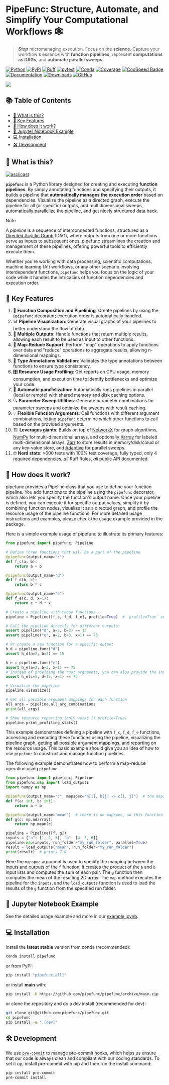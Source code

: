 # PipeFunc: Structure, Automate, and Simplify Your Computational Workflows 🕸

> ***Stop*** micromanaging execution. Focus on the **science**. Capture your workflow's essence with **function pipelines**, represent **computations as DAGs**, and **automate parallel sweeps**.

[![Python](https://img.shields.io/pypi/pyversions/pipefunc)](https://pypi.org/project/pipefunc/)
[![PyPi](https://img.shields.io/pypi/v/pipefunc?color=blue)](https://pypi.org/project/pipefunc/)
[![Ruff](https://img.shields.io/endpoint?url=https://raw.githubusercontent.com/astral-sh/ruff/main/assets/badge/v2.json)](https://github.com/astral-sh/ruff)
[![pytest](https://github.com/pipefunc/pipefunc/actions/workflows/pytest.yml/badge.svg)](https://github.com/pipefunc/pipefunc/actions/workflows/pytest.yml)
[![Conda](https://img.shields.io/badge/install%20with-conda-green.svg)](https://anaconda.org/conda-forge/pipefunc)
[![Coverage](https://img.shields.io/codecov/c/github/pipefunc/pipefunc)](https://codecov.io/gh/pipefunc/pipefunc)
[![CodSpeed Badge](https://img.shields.io/endpoint?url=https://codspeed.io/badge.json)](https://codspeed.io/pipefunc/pipefunc)
[![Documentation](https://readthedocs.org/projects/pipefunc/badge/?version=latest)](https://pipefunc.readthedocs.io/en/latest/?badge=latest)
[![Downloads](https://img.shields.io/conda/dn/conda-forge/pipefunc.svg)](https://anaconda.org/conda-forge/pipefunc)
[![GitHub](https://img.shields.io/github/stars/pipefunc/pipefunc.svg?style=social)](https://github.com/pipefunc/pipefunc/stargazers)


![](https://user-images.githubusercontent.com/6897215/253785642-cf2a6941-2ea6-41b0-8225-b3e52e94c4de.png)

<!-- toc-start -->
## :books: Table of Contents
<!-- START doctoc generated TOC please keep comment here to allow auto update -->
<!-- DON'T EDIT THIS SECTION, INSTEAD RE-RUN doctoc TO UPDATE -->

- [:thinking: What is this?](#thinking-what-is-this)
- [:rocket: Key Features](#rocket-key-features)
- [:test_tube: How does it work?](#test_tube-how-does-it-work)
- [:notebook: Jupyter Notebook Example](#notebook-jupyter-notebook-example)
- [:computer: Installation](#computer-installation)
- [:hammer_and_wrench: Development](#hammer_and_wrench-development)

<!-- END doctoc generated TOC please keep comment here to allow auto update -->
<!-- toc-end -->

## :thinking: What is this?

[![asciicast](https://asciinema.org/a/q5S3ffIxrAGmoLMOc0hOb3aod.svg)](https://asciinema.org/a/q5S3ffIxrAGmoLMOc0hOb3aod)

**`pipefunc`** is a Python library designed for creating and executing **function pipelines**.
By simply annotating functions and specifying their outputs, it builds a pipeline that **automatically manages the execution order** based on dependencies.
Visualize the pipeline as a directed graph, execute the pipeline for all (or specific) outputs, add multidimensional sweeps, automatically parallelize the pipeline, and get nicely structured data back.

> [!NOTE]
> A *_pipeline_* is a sequence of interconnected functions, structured as a [Directed Acyclic Graph](https://en.wikipedia.org/wiki/Directed_acyclic_graph) (DAG), where outputs from one or more functions serve as inputs to subsequent ones.
> pipefunc streamlines the creation and management of these pipelines, offering powerful tools to efficiently execute them.

Whether you're working with data processing, scientific computations, machine learning (AI) workflows, or any other scenario involving interdependent functions, `pipefunc` helps you focus on the logic of your code while it handles the intricacies of function dependencies and execution order.

## :rocket: Key Features

1. 🚀 **Function Composition and Pipelining**: Create pipelines by using the `@pipefunc` decorator; execution order is automatically handled.
2. 📊 **Pipeline Visualization**: Generate visual graphs of your pipelines to better understand the flow of data.
3. 👥 **Multiple Outputs**: Handle functions that return multiple results, allowing each result to be used as input to other functions.
4. 🔁 **Map-Reduce Support**: Perform "map" operations to apply functions over data and "reduce" operations to aggregate results, allowing n-dimensional mappings.
5. 👮 **Type Annotations Validation**: Validates the type annotations between functions to ensure type consistency.
6. 🎛️ **Resource Usage Profiling**: Get reports on CPU usage, memory consumption, and execution time to identify bottlenecks and optimize your code.
7. 🔄 **Automatic parallelization**: Automatically runs pipelines in parallel (local or remote) with shared memory and disk caching options.
8. 🔍 **Parameter Sweep Utilities**: Generate parameter combinations for parameter sweeps and optimize the sweeps with result caching.
9. 💡 **Flexible Function Arguments**: Call functions with different argument combinations, letting `pipefunc` determine which other functions to call based on the provided arguments.
10. 🏗️ **Leverages giants**: Builds on top of [NetworkX](https://networkx.org/) for graph algorithms, [NumPy](https://numpy.org/) for multi-dimensional arrays, and optionally [Xarray](https://docs.xarray.dev/) for labeled multi-dimensional arrays, [Zarr](https://zarr.readthedocs.io/) to store results in memory/disk/cloud or any key-value store, and [Adaptive](https://adaptive.readthedocs.io/) for parallel sweeps.
11. 🤓 **Nerd stats**: >600 tests with 100% test coverage, fully typed, only 4 required dependencies, *all* Ruff Rules, *all* public API documented.

## :test_tube: How does it work?

pipefunc provides a Pipeline class that you use to define your function pipeline.
You add functions to the pipeline using the `pipefunc` decorator, which also lets you specify the function's output name.
Once your pipeline is defined, you can execute it for specific output values, simplify it by combining function nodes, visualize it as a directed graph, and profile the resource usage of the pipeline functions.
For more detailed usage instructions and examples, please check the usage example provided in the package.

Here is a simple example usage of pipefunc to illustrate its primary features:

```python
from pipefunc import pipefunc, Pipeline

# Define three functions that will be a part of the pipeline
@pipefunc(output_name="c")
def f_c(a, b):
    return a + b

@pipefunc(output_name="d")
def f_d(b, c):
    return b * c

@pipefunc(output_name="e")
def f_e(c, d, x=1):
    return c * d * x

# Create a pipeline with these functions
pipeline = Pipeline([f_c, f_d, f_e], profile=True)  # `profile=True` enables resource profiling

# Call the pipeline directly for different outputs:
assert pipeline("d", a=2, b=3) == 15
assert pipeline("e", a=2, b=3, x=1) == 75

# Or create a new function for a specific output
h_d = pipeline.func("d")
assert h_d(a=2, b=3) == 15

h_e = pipeline.func("e")
assert h_e(a=2, b=3, x=1) == 75
# Instead of providing the root arguments, you can also provide the intermediate results directly
assert h_e(c=5, d=15, x=1) == 75

# Visualize the pipeline
pipeline.visualize()

# Get all possible argument mappings for each function
all_args = pipeline.all_arg_combinations
print(all_args)

# Show resource reporting (only works if profile=True)
pipeline.print_profiling_stats()
```

This example demonstrates defining a pipeline with `f_c`, `f_d`, `f_e` functions, accessing and executing these functions using the pipeline, visualizing the pipeline graph, getting all possible argument mappings, and reporting on the resource usage.
This basic example should give you an idea of how to use `pipefunc` to construct and manage function pipelines.

The following example demonstrates how to perform a map-reduce operation using `pipefunc`:

```python
from pipefunc import pipefunc, Pipeline
from pipefunc.map import load_outputs
import numpy as np

@pipefunc(output_name="c", mapspec="a[i], b[j] -> c[i, j]")  # the mapspec is used to specify the mapping
def f(a: int, b: int):
    return a + b

@pipefunc(output_name="mean")  # there is no mapspec, so this function takes the full 2D array
def g(c: np.ndarray):
    return np.mean(c)

pipeline = Pipeline([f, g])
inputs = {"a": [1, 2, 3], "b": [4, 5, 6]}
pipeline.map(inputs, run_folder="my_run_folder", parallel=True)
result = load_outputs("mean", run_folder="my_run_folder")
print(result)  # prints 7.0
```

Here the `mapspec` argument is used to specify the mapping between the inputs and outputs of the `f` function, it creates the product of the `a` and `b` input lists and computes the sum of each pair. The `g` function then computes the mean of the resulting 2D array. The `map` method executes the pipeline for the `inputs`, and the `load_outputs` function is used to load the results of the `g` function from the specified run folder.

## :notebook: Jupyter Notebook Example

See the detailed usage example and more in our [example.ipynb](https://github.com/pipefunc/pipefunc/blob/main/example.ipynb).

## :computer: Installation

Install the **latest stable** version from conda (recommended):

```bash
conda install pipefunc
```

or from PyPI:

```bash
pip install "pipefunc[all]"
```

or install **main** with:

```bash
pip install -U https://github.com/pipefunc/pipefunc/archive/main.zip
```

or clone the repository and do a dev install (recommended for dev):

```bash
git clone git@github.com:pipefunc/pipefunc.git
cd pipefunc
pip install -e ".[dev]"
```

## :hammer_and_wrench: Development

We use [`pre-commit`](https://pre-commit.com/) to manage pre-commit hooks, which helps us ensure that our code is always clean and compliant with our coding standards.
To set it up, install pre-commit with pip and then run the install command:

```bash
pip install pre-commit
pre-commit install
```
